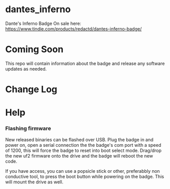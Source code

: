 # dantes_inferno
Dante's Inferno Badge
On sale here: https://www.tindie.com/products/redactd/dantes-inferno-badge/

# Coming Soon
This repo will contain information about the badge and release any software updates as needed.

# Change Log

# Help

### Flashing firmware
New released binaries can be flashed over USB. Plug the badge in and power on, open a serial connection the the badge's com port with a speed of 1200, this will force the badge to reset into boot select mode. Drag/drop the new uf2 firmware onto the drive and the badge will reboot the new code. 

If you have access, you can use a popsicle stick or other, preferabbly non conductive tool, to press the boot button while powering on the badge. This will mount the drive as well.
